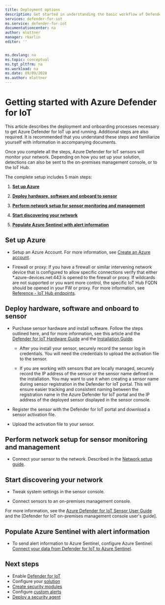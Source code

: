 ```yaml
---
title: Deployment options
description: Get started in understanding the basic workflow of Defender for IoT features and service.
services: defender-for-iot
ms.service: defender-for-iot
documentationcenter: na
author: mlottner
manager: rkarlin
editor: ''


ms.devlang: na
ms.topic: conceptual
ms.tgt_pltfrm: na
ms.workload: na
ms.date: 09/09/2020
ms.author: mlottner
---
```


# Getting started with Azure Defender for IoT

This article describes the deployment and onboarding processes necessary to get Azure Defender for IoT up and running. Additional steps are also required. It is recommended that you understand these steps and familiarize yourself with information in accompanying documents.

Once you complete all the steps, Azure Defender for IoT sensors will monitor your network. Depending on how you set up your solution, detections can also be sent to the on-premises management console, or to the IoT Hub.

The complete setup includes 5 main steps:

1. **[Set up Azure](#set-up-azure)**

2. **[Deploy hardware, software and onboard to sensor](#deploy-hardware-software-and-onboard-to-sensor)**

3. **[Perform network setup for sensor monitoring and management](#perform-network-setup-for-sensor-monitoring-and-management)**

4. **[Start discovering your network](#start-discovering-your-network)**

5. **[Populate Azure Sentinel with alert information](#populate-sentinel-with-alert-information)**

## Set up Azure

- Setup an Azure Account. For more information, see [Create an Azure account](https://docs.microsoft.com/learn/modules/create-an-azure-account/).

- Firewall or proxy: If you have a firewall or similar intervening network device that is configured to allow specific connections verify that either *.azure-devices.net:443 is opened to the firewall or proxy. If wildcards are not supported or you want more control, the specific IoT Hub FQDN should be opened in your FW or proxy. For more information, see [Reference - IoT Hub endpoints](/iot-hub/iot-hub-devguide-endpoints).

## Deploy hardware, software and onboard to sensor

- Purchase sensor hardware and install software. Follow the steps outlined here, and for more information, see this article and the [Defender for IoT Hardware Guide](https://aka.ms/AzureDefenderforIoTBareMetalAppliance) and the [Installation Guide](https://aka.ms/AzureDefenderforIoTInstallSensorISO).

  - After you install your sensor, securely record the sensor log in credentials. You will need the credentials to upload the activation file to the sensor.

  - If you are working with sensors that are locally managed, securely record the IP address of the sensor or the sensor name defined in the installation. You may want to use it when creating a sensor name during sensor registration in the Defender for IoT portal. This will ensure easier tracking and consistent naming between the registration name in the Azure Defender for IoT portal and the IP address of the deployed sensor displayed in the sensor console.

- Register the sensor with the Defender for IoT portal and download a sensor activation file.

- Upload the activation file to your sensor.

## Perform network setup for sensor monitoring and management

- Connect your sensor to the network. Described in the [Network setup guide](https://aka.ms/AzureDefenderForIoTNetworkSetup).

## Start discovering your network

- Tweak system settings in the sensor console.

- Connect sensors to an on-premises management console.

For more information, see the [Azure Defender for IoT Sensor User Guide](https://aka.ms/AzureDefenderforIoTUserGuide) and the [Defender for IoT on-premises management console user's guide].

## Populate Azure Sentinel with alert information

- To send alert information to Azure Sentinel, configure Azure Sentinel: [Connect your data from Defender for IoT to Azure Sentinel](how-to-configure-with-sentinel.md).
 

## Next steps

- Enable [Defender for IoT](quickstart-onboard-iot-hub.md)
- Configure your [solution](quickstart-configure-your-solution.md)
- [Create security modules](quickstart-create-security-twin.md)
- Configure [custom alerts](quickstart-create-custom-alerts.md)
- [Deploy a security agent](how-to-deploy-agent.md)
